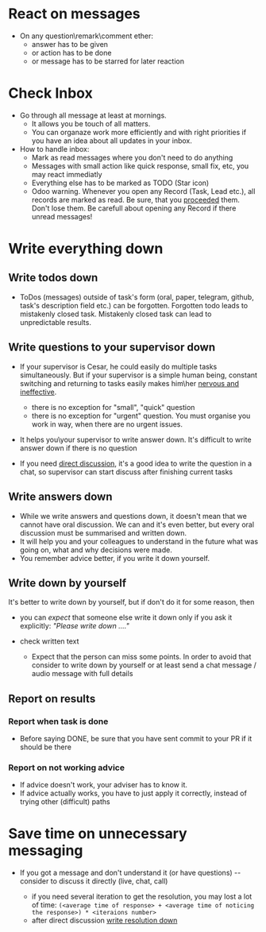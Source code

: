 # React on messages

* On any question\remark\comment ether:
  * answer has to be given
  * or action has to be done
  * or message has to be starred for later reaction

# Check Inbox
* Go through all message at least at mornings.
  * It allows you be touch of all matters.
  * You can organaze work more efficiently and with right priorities if you have an idea about all updates in your inbox.
* How to handle inbox:
  * Mark as read messages where you don't need to do anything
  * Messages with small action like quick response, small fix, etc, you may react immediatly
  * Everything else has to be marked as TODO (Star icon)
  * Odoo warning. Whenever you open any Record (Task, Lead etc.), all records are marked as read. Be sure, that you [proceeded](#react-on-messages) them. Don't lose them. Be carefull about opening any Record if there unread messages!

# Write everything down

## Write todos down
* ToDos (messages) outside of task's form (oral, paper, telegram, github, task's description field etc.)  can be forgotten. Forgotten todo leads to mistakenly closed task. Mistakenly closed task can lead to unpredictable results.


## Write questions to your supervisor down
* If your supervisor is Cesar, he could easily do multiple tasks simultaneously. But if your supervisor is a simple human being, constant switching and returning to tasks easily makes him\her [nervous and ineffective](http://www.forbes.com/sites/work-in-progress/2013/01/15/how-multitasking-hurts-your-brain-and-your-effectiveness-at-work/).
  * there is no exception for "small", "quick" question
  * there is no exception for "urgent" question. You must organise you work in way, when there are no urgent issues.

* It helps you\your supervisor to write answer down. It's difficult to write answer down if there is no question
* If you need [direct discussion](#save-time-on-unnecessary-messaging), it's a good idea to write the question in a chat, so supervisor can start discuss after finishing current tasks

## Write answers down
* While we write answers and questions down, it doesn't mean that we cannot have oral discussion. We can and it's even better, but every oral discussion must be summarised and written down.
* It will help you and your colleagues to understand in the future what was going on, what and why decisions were made.
* You remember advice better, if you write it down yourself.

## Write down by yourself
It's better to write down by yourself, but if don't do it for some reason, then

* you can *expect* that someone else write it down only if you ask it explicitly: *"Please write down ...."*
* check written text

  * Expect that the person can miss some points. In order to avoid that consider to write down by yourself or at least send a chat message / audio message with full details

## Report on results
### Report when task is done
* Before saying DONE, be sure that you have sent commit to your PR if it should be there

### Report on not working advice
  * If advice doesn't work, your adviser has to know it.
  * If advice actually works, you have to just apply it correctly, instead of trying other (difficult) paths

# Save time on unnecessary messaging
* If you got a message and don't understand it (or have questions) -- consider to discuss it directly (live, chat, call)

  * if you need several iteration to get the resolution, you may lost a lot of time: ``(<average time of response> + <average time of noticing the response>) * <iteraions number>``
  * after direct discussion [write resolution down](#write-answers-down)


